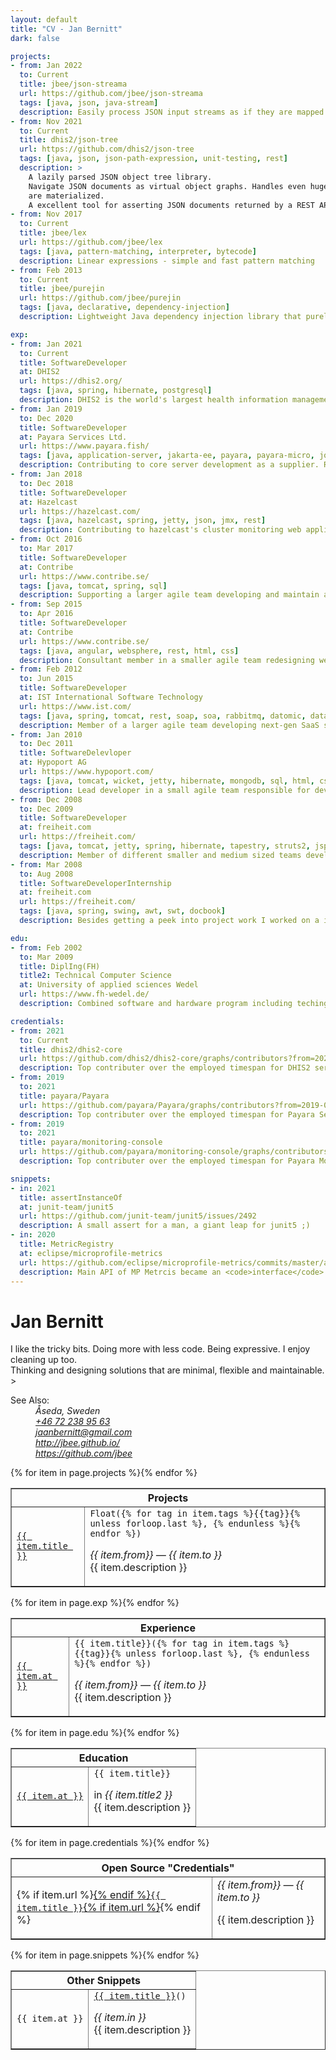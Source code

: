 ```yaml
---
layout: default
title: "CV - Jan Bernitt"
dark: false

projects:
- from: Jan 2022 
  to: Current 
  title: jbee/json‐streama
  url: https://github.com/jbee/json‐streama
  tags: [java, json, java‐stream]
  description: Easily process JSON input streams as if they are mapped to an object graph with the performance characteristics of actual stream processing.
- from: Nov 2021 
  to: Current
  title: dhis2/json‐tree 
  url: https://github.com/dhis2/json‐tree 
  tags: [java, json, json‐path‐expression, unit‐testing, rest]
  description: >
    A lazily parsed JSON object tree library.
    Navigate JSON documents as virtual object graphs. Handles even huge documents fast and well as only the paths extracted
    are materialized.
    A excellent tool for asserting JSON documents returned by a REST API.
- from: Nov 2017
  to: Current 
  title: jbee/lex
  url: https://github.com/jbee/lex
  tags: [java, pattern‐matching, interpreter, bytecode]
  description: Linear expressions ‐ simple and fast pattern matching
- from: Feb 2013
  to: Current
  title: jbee/purejin
  url: https://github.com/jbee/purejin
  tags: [java, declarative, dependency‐injection]
  description: Lightweight Java dependency injection library that purely uses refactoring safe code for bindings ﴾no annotations, no xml, ...﴿  with no further dependencies.  

exp:
- from: Jan 2021
  to: Current
  title: SoftwareDeveloper
  at: DHIS2
  url: https://dhis2.org/
  tags: [java, spring, hibernate, postgresql]
  description: DHIS2 is the world's largest health information management system — developed through global collaboration led by UiO
- from: Jan 2019
  to: Dec 2020
  title: SoftwareDeveloper
  at: Payara Services Ltd.
  url: https://www.payara.fish/
  tags: [java, application‐server, jakarta‐ee, payara, payara‐micro, jquery, css, javascript, chart.js]
  description: Contributing to core server development as a supplier. Recently focussing on server monitring building Payara's Monitoring Console.
- from: Jan 2018
  to: Dec 2018
  title: SoftwareDeveloper
  at: Hazelcast
  url: https://hazelcast.com/
  tags: [java, hazelcast, spring, jetty, json, jmx, rest]
  description: Contributing to hazelcast's cluster monitoring web application called hazelcast management center.
- from: Oct 2016
  to: Mar 2017
  title: SoftwareDeveloper
  at: Contribe
  url: https://www.contribe.se/
  tags: [java, tomcat, spring, sql]
  description: Supporting a larger agile team developing and maintain a SaaS salary management system as a consultant.
- from: Sep 2015
  to: Apr 2016
  title: SoftwareDeveloper
  at: Contribe
  url: https://www.contribe.se/
  tags: [java, angular, websphere, rest, html, css]
  description: Consultant member in a smaller agile team redesigning web services for the Swedish health insurance system.
- from: Feb 2012 
  to: Jun 2015
  title: SoftwareDeveloper
  at: IST International Software Technology
  url: https://www.ist.com/
  tags: [java, spring, tomcat, rest, soap, soa, rabbitmq, datomic, datalog, sql, json, xml]
  description: Member of a larger agile team developing next‐gen SaaS school administration platform for Scandinavia.
- from: Jan 2010
  to: Dec 2011
  title: SoftwareDelevloper
  at: Hypoport AG
  url: https://www.hypoport.com/
  tags: [java, tomcat, wicket, jetty, hibernate, mongodb, sql, html, css, jquery]
  description: Lead developer in a small agile team responsible for development, maintenance and operation of a web platform that allows to compare and apply for financial products online.
- from: Dec 2008
  to: Dec 2009
  title: SoftwareDeveloper
  at: freiheit.com
  url: https://freiheit.com/
  tags: [java, tomcat, jetty, spring, hibernate, tapestry, struts2, jsp, couchdb, postgresql, html, css, jquery]
  description: Member of different smaller and medium sized teams developing SaaS solutions for gaming, e‐commerce and community web platforms using open source software.
- from: Mar 2008
  to: Aug 2008
  title: SoftwareDeveloperInternship
  at: freiheit.com
  url: https://freiheit.com/
  tags: [java, spring, swing, awt, swt, docbook]
  description: Besides getting a peek into project work I worked on a internal documentation tool used to write offers and document products.

edu:
- from: Feb 2002
  to: Mar 2009
  title: DiplIng(FH)
  title2: Technical Computer Science
  at: University of applied sciences Wedel
  url: https://www.fh-wedel.de/
  description: Combined software and hardware program including techings and exercises in various languages and styles of programming. My chosen focus area was software design and OO programming in java.

credentials:
- from: 2021
  to: Current
  title: dhis2/dhis2-core
  url: https://github.com/dhis2/dhis2-core/graphs/contributors?from=2021-01-05&to=2022-04-11&type=c
  description: Top contributer over the employed timespan for DHIS2 server (<code>dhis2</code> project's main repo)
- from: 2019
  to: 2021 
  title: payara/Payara
  url: https://github.com/payara/Payara/graphs/contributors?from=2019-01-02&to=2020-12-29&type=c
  description: Top contributer over the employed timespan for Payara Server (<code>payara</code> project's main repo)
- from: 2019
  to: 2021
  title: payara/monitoring-console
  url: https://github.com/payara/monitoring-console/graphs/contributors
  description: Top contributer over the employed timespan for Payara Monitoring Console (solely developed by me)

snippets:
- in: 2021
  title: assertInstanceOf
  at: junit-team/junit5
  url: https://github.com/junit-team/junit5/issues/2492
  description: A small assert for a man, a giant leap for junit5 ;)
- in: 2020
  title: MetricRegistry
  at: eclipse/microprofile-metrics
  url: https://github.com/eclipse/microprofile-metrics/commits/master/api/src/main/java/org/eclipse/microprofile/metrics/MetricRegistry.java?author=jbee
  description: Main API of MP Metrcis became an <code>interface</code> and got some additional methods for convinience. 
---
```


# Jan Bernitt

<section>
I like the tricky bits. Doing more with less code. Being expressive. I enjoy cleaning up too. <br/>
Thinking and designing solutions that are minimal, flexible and maintainable.	
</section>>


<dl>
	<dt>See Also:</dt>
	<dd>
		<address>Åseda, Sweden<br/>
		<a href="tel:+46722389563" title="call me">+46 72 238 95 63</a><br/>
		<a href="mailto:jaanbernitt@gmail.com" title="email me">jaanbernitt@gmail.com</a><br/>
		<a href="http://jbee.github.io/" title="This page" target="_blank">http://jbee.github.io/</a><br/>
		<a href="https://github.com/jbee" title="Me on GH" target="_blank">https://github.com/jbee</a><br/>
		</address>
	</dd>
</dl>

<table width="100%" cellspacing="0" cellpadding="4" border="1">
	<tr><th colspan="2">Projects</th></tr>
	{% for item in page.projects %}<tr>
		<td><a href="{{ item.url }}"><code>{{ item.title }}</code></a></td>
		<td><code>Float({% for tag in item.tags %}{{tag}}{% unless forloop.last %}, {% endunless %}{% endfor %})</code>
			<p><em>{{ item.from}} &mdash; {{ item.to }}</em><br/>{{ item.description }}</p></td>
	</tr>{% endfor %}
</table>

<table width="100%" cellspacing="0" cellpadding="4" border="1">
	<tr><th colspan="2">Experience</th></tr>
	{% for item in page.exp %}<tr>
		<td><a href="{{ item.url }}"><code>{{ item.at }}</code></a></td>
		<td><code>{{ item.title}}({% for tag in item.tags %}{{tag}}{% unless forloop.last %}, {% endunless %}{% endfor %})</code><br/>
			<p><em>{{ item.from}} &mdash; {{ item.to }}</em><br/>{{ item.description }}</p></td>
	</tr>{% endfor %}
</table>

<table width="100%" cellspacing="0" cellpadding="4" border="1">
	<tr><th colspan="2">Education</th></tr>
	{% for item in page.edu %}<tr>
		<td><a href="{{ item.url }}"><code>{{ item.at }}</code></a></td>
		<td><code>{{ item.title}}</code><p>in <em>{{ item.title2 }}</em><br/>{{ item.description }}</p></td>
	</tr>{% endfor %}
</table>

<table width="100%" cellspacing="0" cellpadding="4" border="1">
	<tr><th colspan="2">Open Source "Credentials"</th></tr>
	{% for item in page.credentials %}<tr><td>{% if item.url %}<a href="{{ item.url }}">{% endif %}<code>{{ item.title }}</code>{% if item.url %}</a>{% endif %}</td><td><em>{{ item.from}} &mdash; {{ item.to }}</em><p>{{ item.description }}</p></td></tr>{% endfor %}
</table>

<table width="100%" cellspacing="0" cellpadding="4" border="1">
	<tr><th colspan="2">Other Snippets</th></tr>
	{% for item in page.snippets %}<tr>
		<td><code>{{ item.at }}</code></td>
		<td><code><a href="{{ item.url }}">{{ item.title }}</a>()</code><p><em>{{ item.in }}</em><br/>{{ item.description }}</p></td>
	</tr>{% endfor %}
</table>



